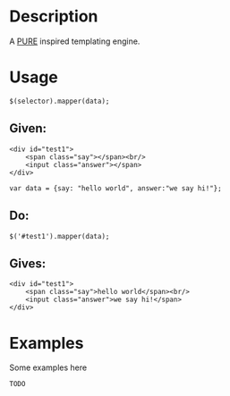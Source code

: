 # Description

A [PURE](http://beebole.com/pure/) inspired templating engine.

# Usage

	$(selector).mapper(data);

## Given:

	<div id="test1">
		<span class="say"></span><br/>
		<input class="answer"></span>
	</div>

	var data = {say: "hello world", answer:"we say hi!"};

## Do:

	$('#test1').mapper(data);

## Gives: 

	<div id="test1">
		<span class="say">hello world</span><br/>
		<input class="answer">we say hi!</span>
	</div>

# Examples

Some examples here

	TODO